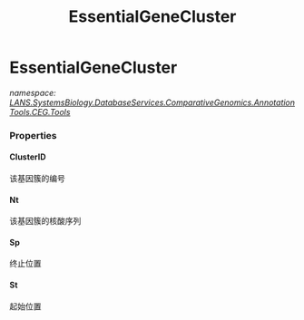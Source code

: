 ﻿---
title: EssentialGeneCluster
---

# EssentialGeneCluster
_namespace: [LANS.SystemsBiology.DatabaseServices.ComparativeGenomics.AnnotationTools.CEG.Tools](N-LANS.SystemsBiology.DatabaseServices.ComparativeGenomics.AnnotationTools.CEG.Tools.html)_






### Properties

#### ClusterID
该基因簇的编号
#### Nt
该基因簇的核酸序列
#### Sp
终止位置
#### St
起始位置
